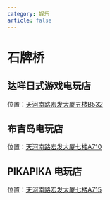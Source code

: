 ```yaml
---
category: 娱乐
article: false
---
```


# 石牌桥

## 达咩日式游戏电玩店

<span class="icon iconfont icon-locate"></span> 位置：<a href="https://ditu.amap.com/place/B0JUJLWL6V" target="_blank">天河南路宏发大厦五楼B532</a>

## 布吉岛电玩店

<span class="icon iconfont icon-locate"></span> 位置：<a href="https://ditu.amap.com/place/B0JUJLWL6V" target="_blank">天河南路宏发大厦七楼A710</a>

## PIKAPIKA 电玩店

<span class="icon iconfont icon-locate"></span> 位置：<a href="https://ditu.amap.com/place/B0J6AC0XIJ" target="_blank">天河南路宏发大厦七楼A715</a>
